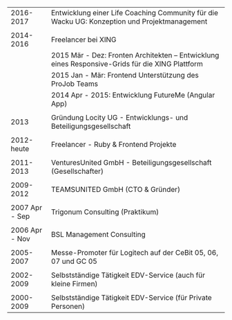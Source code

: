 |   |   |
|---|---|
|2016-2017|Entwicklung einer Life Coaching Community für die Wacku UG: Konzeption und Projektmanagement|
|   |   |
|2014-2016|Freelancer bei XING|
||2015 Mär - Dez: Fronten Architekten – Entwicklung eines Responsive-Grids für die XING Plattform|
||2015 Jan - Mär: Frontend Unterstützung des ProJob Teams|
||2014 Apr - 2015: Entwicklung FutureMe (Angular App)|
|   |   |
|2013|Gründung Locity UG - Entwicklungs- und Beteiligungsgesellschaft|
|   |   |
|2012-heute|Freelancer - Ruby  & Frontend Projekte|
|   |   |
|2011-2013|VenturesUnited GmbH - Beteiligungsgesellschaft (Gesellschafter)|
|   |   |
|2009-2012|TEAMSUNITED GmbH (CTO & Gründer)|
|   |   |
|2007 Apr - Sep|Trigonum Consulting (Praktikum)|
|   |   |
|2006 Apr - Nov|BSL Management Consulting|
|   |   |
|2005-2007|Messe-Promoter für Logitech auf der CeBit 05, 06, 07 und GC 05|
|   |   |
|2002-2009|Selbstständige Tätigkeit EDV-Service (auch für kleine Firmen)|
|   |   |
|2000-2009|Selbstständige Tätigkeit EDV-Service (für Private Personen)|